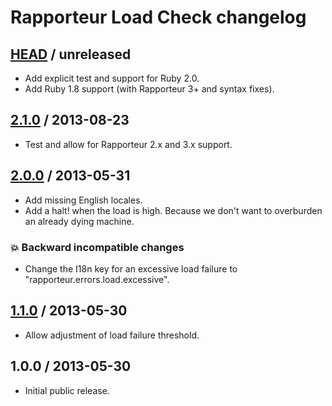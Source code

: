 # Rapporteur Load Check changelog

## [HEAD][unreleased] / unreleased

* Add explicit test and support for Ruby 2.0.
* Add Ruby 1.8 support (with Rapporteur 3+ and syntax fixes).

## [2.1.0][v2.1.0] / 2013-08-23

* Test and allow for Rapporteur 2.x and 3.x support.

## [2.0.0][v2.0.0] / 2013-05-31

* Add missing English locales.
* Add a halt! when the load is high. Because we don't want to overburden an
  already dying machine.

### :boom: Backward incompatible changes

* Change the I18n key for an excessive load failure to
  "rapporteur.errors.load.excessive".

## [1.1.0][v1.1.0] / 2013-05-30

* Allow adjustment of load failure threshold.

## 1.0.0 / 2013-05-30

* Initial public release.

[unreleased]: https://github.com/codeschool/rapporteur-load_check/compare/v2.1.0...master
[v2.1.0]: https://github.com/codeschool/rapporteur-load_check/compare/v2.0.0...v2.1.0
[v2.0.0]: https://github.com/codeschool/rapporteur-load_check/compare/v1.1.0...v2.0.0
[v1.1.0]: https://github.com/codeschool/rapporteur-load_check/compare/v1.0.0...v1.1.0
